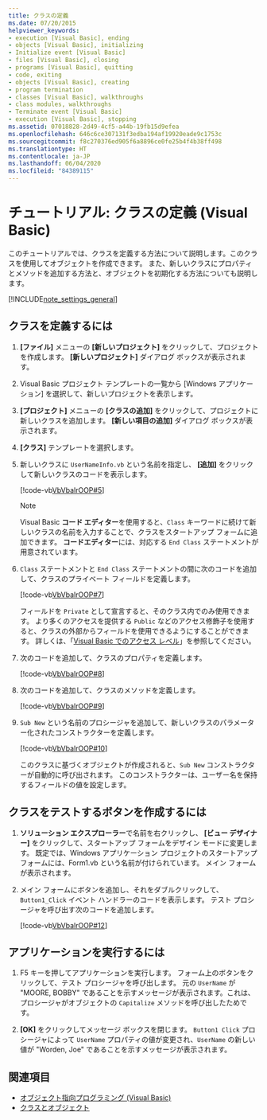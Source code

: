 ```yaml
---
title: クラスの定義
ms.date: 07/20/2015
helpviewer_keywords:
- execution [Visual Basic], ending
- objects [Visual Basic], initializing
- Initialize event [Visual Basic]
- files [Visual Basic], closing
- programs [Visual Basic], quitting
- code, exiting
- objects [Visual Basic], creating
- program termination
- classes [Visual Basic], walkthroughs
- class modules, walkthroughs
- Terminate event [Visual Basic]
- execution [Visual Basic], stopping
ms.assetid: 07018828-2d49-4cf5-a44b-19fb15d9efea
ms.openlocfilehash: 646c6ce307131f3edba194af19920eade9c1753c
ms.sourcegitcommit: f8c270376ed905f6a8896ce0fe25b4f4b38ff498
ms.translationtype: HT
ms.contentlocale: ja-JP
ms.lasthandoff: 06/04/2020
ms.locfileid: "84389115"
---
```

# <a name="walkthrough-defining-classes-visual-basic"></a>チュートリアル: クラスの定義 (Visual Basic)

このチュートリアルでは、クラスを定義する方法について説明します。このクラスを使用してオブジェクトを作成できます。 また、新しいクラスにプロパティとメソッドを追加する方法と、オブジェクトを初期化する方法についても説明します。  
  
[!INCLUDE[note_settings_general](~/includes/note-settings-general-md.md)]  
  
## <a name="to-define-a-class"></a>クラスを定義するには
  
1. **[ファイル]** メニューの **[新しいプロジェクト]** をクリックして、プロジェクトを作成します。 **[新しいプロジェクト]** ダイアログ ボックスが表示されます。  
  
2. Visual Basic プロジェクト テンプレートの一覧から [Windows アプリケーション] を選択して、新しいプロジェクトを表示します。  
  
3. **[プロジェクト]** メニューの **[クラスの追加]** をクリックして、プロジェクトに新しいクラスを追加します。 **[新しい項目の追加]** ダイアログ ボックスが表示されます。  
  
4. **[クラス]** テンプレートを選択します。  
  
5. 新しいクラスに `UserNameInfo.vb` という名前を指定し、 **[追加]** をクリックして新しいクラスのコードを表示します。  
  
     [!code-vb[VbVbalrOOP#5](~/samples/snippets/visualbasic/VS_Snippets_VBCSharp/VbVbalrOOP/VB/OOP.vb#5)]
  
    > [!NOTE]
    > Visual Basic **コード エディター**を使用すると、`Class` キーワードに続けて新しいクラスの名前を入力することで、クラスをスタートアップ フォームに追加できます。 **コードエディター**には、対応する `End Class` ステートメントが用意されています。  
  
6. `Class` ステートメントと `End Class` ステートメントの間に次のコードを追加して、クラスのプライベート フィールドを定義します。  
  
     [!code-vb[VbVbalrOOP#7](~/samples/snippets/visualbasic/VS_Snippets_VBCSharp/VbVbalrOOP/VB/OOP.vb#7)]
  
     フィールドを `Private` として宣言すると、そのクラス内でのみ使用できます。 より多くのアクセスを提供する `Public` などのアクセス修飾子を使用すると、クラスの外部からフィールドを使用できるようにすることができます。 詳しくは、「[Visual Basic でのアクセス レベル](../declared-elements/access-levels.md)」を参照してください。  
  
7. 次のコードを追加して、クラスのプロパティを定義します。  
  
     [!code-vb[VbVbalrOOP#8](~/samples/snippets/visualbasic/VS_Snippets_VBCSharp/VbVbalrOOP/VB/OOP.vb#8)]
  
8. 次のコードを追加して、クラスのメソッドを定義します。  
  
     [!code-vb[VbVbalrOOP#9](~/samples/snippets/visualbasic/VS_Snippets_VBCSharp/VbVbalrOOP/VB/OOP.vb#9)]
  
9. `Sub New` という名前のプロシージャを追加して、新しいクラスのパラメーター化されたコンストラクターを定義します。  
  
     [!code-vb[VbVbalrOOP#10](~/samples/snippets/visualbasic/VS_Snippets_VBCSharp/VbVbalrOOP/VB/OOP.vb#10)]
  
     このクラスに基づくオブジェクトが作成されると、`Sub New` コンストラクターが自動的に呼び出されます。 このコンストラクターは、ユーザー名を保持するフィールドの値を設定します。  
  
## <a name="to-create-a-button-to-test-the-class"></a>クラスをテストするボタンを作成するには
  
1. **ソリューション エクスプローラー**で名前を右クリックし、 **[ビュー デザイナー]** をクリックして、スタートアップ フォームをデザイン モードに変更します。 既定では、Windows アプリケーション プロジェクトのスタートアップ フォームには、Form1.vb という名前が付けられています。 メイン フォームが表示されます。  
  
2. メイン フォームにボタンを追加し、それをダブルクリックして、`Button1_Click` イベント ハンドラーのコードを表示します。 テスト プロシージャを呼び出す次のコードを追加します。  
  
     [!code-vb[VbVbalrOOP#12](~/samples/snippets/visualbasic/VS_Snippets_VBCSharp/VbVbalrOOP/VB/OOP.vb#12)]
  
## <a name="to-run-your-application"></a>アプリケーションを実行するには
  
1. F5 キーを押してアプリケーションを実行します。 フォーム上のボタンをクリックして、テスト プロシージャを呼び出します。 元の `UserName` が "MOORE, BOBBY" であることを示すメッセージが表示されます。これは、プロシージャがオブジェクトの `Capitalize` メソッドを呼び出したためです。  
  
2. **[OK]** をクリックしてメッセージ ボックスを閉じます。 `Button1 Click` プロシージャによって `UserName` プロパティの値が変更され、`UserName` の新しい値が "Worden, Joe" であることを示すメッセージが表示されます。  
  
## <a name="see-also"></a>関連項目

- [オブジェクト指向プログラミング (Visual Basic)](../../concepts/object-oriented-programming.md)
- [クラスとオブジェクト](index.md)
